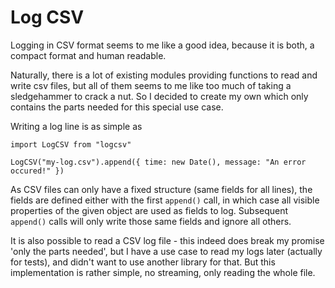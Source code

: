 # Log CSV

Logging in CSV format seems to me like a good idea, because it is both, a compact format and human readable.

Naturally, there is a lot of existing modules providing functions to read and write csv files, but all of them seems to me like too much of taking a sledgehammer to crack a nut. So I decided to create my own which only contains the parts needed for this special use case.

Writing a log line is as simple as

    import LogCSV from "logcsv"

    LogCSV("my-log.csv").append({ time: new Date(), message: "An error occured!" })

As CSV files can only have a fixed structure (same fields for all lines), the fields are defined either with the first `append()` call, in which case all visible properties of the given object are used as fields to log. Subsequent `append()` calls will only write those same fields and ignore all others.

It is also possible to read a CSV log file - this indeed does break my promise 'only the parts needed', but I have a use case to read my logs later (actually for tests), and didn't want to use another library for that. But this implementation is rather simple, no streaming, only reading the whole file.
